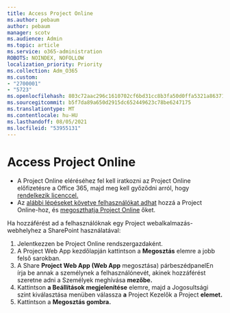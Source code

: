 ```yaml
---
title: Access Project Online
ms.author: pebaum
author: pebaum
manager: scotv
ms.audience: Admin
ms.topic: article
ms.service: o365-administration
ROBOTS: NOINDEX, NOFOLLOW
localization_priority: Priority
ms.collection: Adm_O365
ms.custom:
- "2700001"
- "5723"
ms.openlocfilehash: 803c72aac296c1610702cf6bd31cc8b3fa50d0ffa5321a8637186992bd51de3f
ms.sourcegitcommit: b5f7da89a650d2915dc652449623c78be6247175
ms.translationtype: MT
ms.contentlocale: hu-HU
ms.lasthandoff: 08/05/2021
ms.locfileid: "53955131"
---
```

# <a name="access-project-online"></a>Access Project Online

- A Project Online eléréséhez fel kell iratkozni az Project Online előfizetésre a Office 365, majd meg kell győződni arról, hogy [rendelkezik licenccel.](https://docs.microsoft.com/ProjectOnline/step-1-sign-up-for-project-online#next-make-sure-you-can-get-in) [](https://docs.microsoft.com/ProjectOnline/get-started-with-project-online)
- Az [alábbi lépéseket követve felhasználókat adhat](https://docs.microsoft.com/ProjectOnline/step-2-add-people-to-project-online) hozzá a Project Online-hoz, és [megoszthatja Project Online](https://docs.microsoft.com/ProjectOnline/step-2-add-people-to-project-online#4-finally-share-project-online-with-the-people-you-added) őket.

Ha hozzáférést ad a felhasználóknak egy Project webalkalmazás-webhelyhez a SharePoint használatával:

1. Jelentkezzen be Project Online rendszergazdaként.
2. A Project Web App kezdőlapján kattintson a **Megosztás** elemre a jobb felső sarokban.
3. A Share **Project Web App (Web App** megosztása) párbeszédpanelEn írja be annak a személynek a felhasználónevét, akinek hozzáférést szeretne adni a Személyek meghívása **mezőbe.**
4. Kattintson **a Beállítások megjelenítése** elemre, majd a Jogosultsági szint kiválasztása menüben válassza **a** Project Kezelők a Project **elemet.**
5. Kattintson a **Megosztás gombra.**
